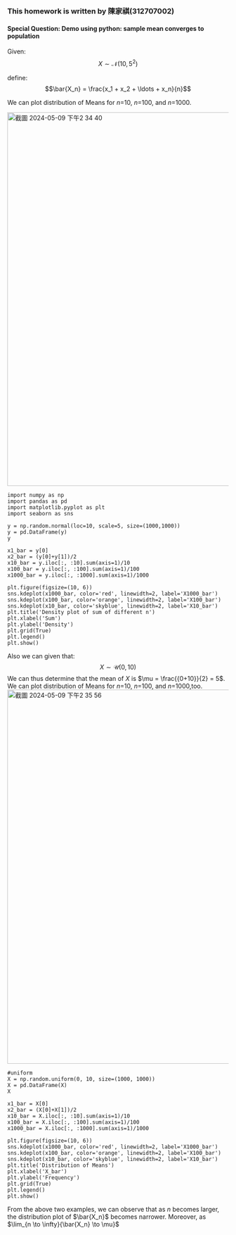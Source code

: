 ### This homework is written by 陳家祺(312707002)

#### Special Question: Demo using python: sample mean converges to population

Given: $$X \sim \mathcal{N}(10, 5^2)$$

define: $$\bar{X_n} = \frac{x_1 + x_2 + \ldots + x_n}{n}$$

We can plot distribution of Means for $n$=10, $n$=100, and $n$=1000.

<img width="849" alt="截圖 2024-05-09 下午2 34 40" src="https://github.com/HWTeng-Course/202402-Financial-Econometrics/assets/107116674/2b9595dd-67a0-4f74-b7cc-3f993ea6de28">


```{python}
import numpy as np
import pandas as pd
import matplotlib.pyplot as plt 
import seaborn as sns

y = np.random.normal(loc=10, scale=5, size=(1000,1000))
y = pd.DataFrame(y)
y

x1_bar = y[0]
x2_bar = (y[0]+y[1])/2
x10_bar = y.iloc[:, :10].sum(axis=1)/10
x100_bar = y.iloc[:, :100].sum(axis=1)/100
x1000_bar = y.iloc[:, :1000].sum(axis=1)/1000

plt.figure(figsize=(10, 6))
sns.kdeplot(x1000_bar, color='red', linewidth=2, label='X1000_bar')
sns.kdeplot(x100_bar, color='orange', linewidth=2, label='X100_bar')
sns.kdeplot(x10_bar, color='skyblue', linewidth=2, label='X10_bar')
plt.title('Density plot of sum of different n')
plt.xlabel('Sum')
plt.ylabel('Density')
plt.grid(True)
plt.legend() 
plt.show()
```

Also we can given that: $$X \sim \mathcal{U}(0, 10)$$
We can thus determine that the mean of $X$ is $\\mu = \frac{{0+10}}{2} = 5\$.
We can plot distribution of Means for $n$=10, $n$=100, and $n$=1000,too.
<img width="850" alt="截圖 2024-05-09 下午2 35 56" src="https://github.com/HWTeng-Course/202402-Financial-Econometrics/assets/107116674/0d38c5f4-940b-4b16-bf9f-b1335fefd6ab">

```{python}
#uniform
X = np.random.uniform(0, 10, size=(1000, 1000))
X = pd.DataFrame(X)
X

x1_bar = X[0]
x2_bar = (X[0]+X[1])/2
x10_bar = X.iloc[:, :10].sum(axis=1)/10
x100_bar = X.iloc[:, :100].sum(axis=1)/100
x1000_bar = X.iloc[:, :1000].sum(axis=1)/1000

plt.figure(figsize=(10, 6))
sns.kdeplot(x1000_bar, color='red', linewidth=2, label='X1000_bar')
sns.kdeplot(x100_bar, color='orange', linewidth=2, label='X100_bar')
sns.kdeplot(x10_bar, color='skyblue', linewidth=2, label='X10_bar')
plt.title('Distribution of Means')
plt.xlabel('X_bar')
plt.ylabel('Frequency')
plt.grid(True)
plt.legend() 
plt.show()
```

From the above two examples, we can observe that as $n$ becomes larger, the distribution plot of $\bar{X_n}$ becomes narrower. Moreover, as $\lim_{n \to \infty}\{\bar{X_n} \to \mu}$


